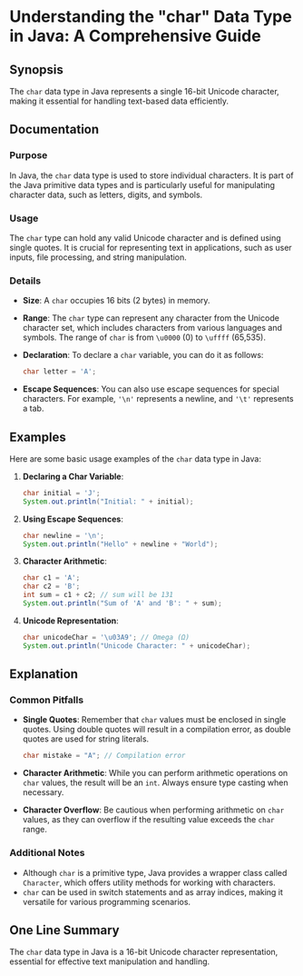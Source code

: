 <!--
Meta Description: # Understanding the "char" Data Type in Java: A Comprehensive Guide ## Synopsis The `char` data type in Java represents a single 16-bit Unicode charac...
Meta Keywords: char, java, character, type, data
-->

# Understanding the "char" Data Type in Java: A Comprehensive Guide

## Synopsis
The `char` data type in Java represents a single 16-bit Unicode character, making it essential for handling text-based data efficiently.

## Documentation

### Purpose
In Java, the `char` data type is used to store individual characters. It is part of the Java primitive data types and is particularly useful for manipulating character data, such as letters, digits, and symbols.

### Usage
The `char` type can hold any valid Unicode character and is defined using single quotes. It is crucial for representing text in applications, such as user inputs, file processing, and string manipulation.

### Details
- **Size**: A `char` occupies 16 bits (2 bytes) in memory.
- **Range**: The `char` type can represent any character from the Unicode character set, which includes characters from various languages and symbols. The range of `char` is from `\u0000` (0) to `\uffff` (65,535).
- **Declaration**: To declare a `char` variable, you can do it as follows:
  
  ```java
  char letter = 'A';
  ```

- **Escape Sequences**: You can also use escape sequences for special characters. For example, `'\n'` represents a newline, and `'\t'` represents a tab.

## Examples

Here are some basic usage examples of the `char` data type in Java:

1. **Declaring a Char Variable**:
   ```java
   char initial = 'J';
   System.out.println("Initial: " + initial);
   ```

2. **Using Escape Sequences**:
   ```java
   char newline = '\n';
   System.out.println("Hello" + newline + "World");
   ```

3. **Character Arithmetic**:
   ```java
   char c1 = 'A';
   char c2 = 'B';
   int sum = c1 + c2; // sum will be 131
   System.out.println("Sum of 'A' and 'B': " + sum);
   ```

4. **Unicode Representation**:
   ```java
   char unicodeChar = '\u03A9'; // Omega (Ω)
   System.out.println("Unicode Character: " + unicodeChar);
   ```

## Explanation

### Common Pitfalls
- **Single Quotes**: Remember that `char` values must be enclosed in single quotes. Using double quotes will result in a compilation error, as double quotes are used for string literals.
  
  ```java
  char mistake = "A"; // Compilation error
  ```

- **Character Arithmetic**: While you can perform arithmetic operations on `char` values, the result will be an `int`. Always ensure type casting when necessary.

- **Character Overflow**: Be cautious when performing arithmetic on `char` values, as they can overflow if the resulting value exceeds the `char` range.

### Additional Notes
- Although `char` is a primitive type, Java provides a wrapper class called `Character`, which offers utility methods for working with characters.
- `char` can be used in switch statements and as array indices, making it versatile for various programming scenarios.

## One Line Summary
The `char` data type in Java is a 16-bit Unicode character representation, essential for effective text manipulation and handling.